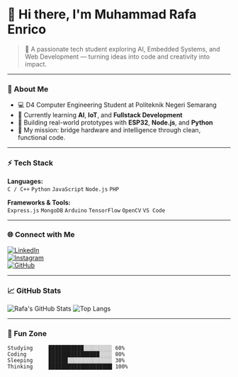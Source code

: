 # 👋 Hi there, I'm Muhammad Rafa Enrico  

> 🚀 A passionate tech student exploring AI, Embedded Systems, and Web Development — turning ideas into code and creativity into impact.

---

### 🧩 About Me
- 💻 D4 Computer Engineering Student at Politeknik Negeri Semarang  
- 🧠 Currently learning **AI**, **IoT**, and **Fullstack Development**  
- 🧪 Building real-world prototypes with **ESP32**, **Node.js**, and **Python**  
- 🎯 My mission: bridge hardware and intelligence through clean, functional code.

---

### ⚡ Tech Stack
**Languages:**  
`C / C++` `Python` `JavaScript` `Node.js` `PHP`

**Frameworks & Tools:**  
`Express.js` `MongoDB` `Arduino` `TensorFlow` `OpenCV` `VS Code`

---

### 🌐 Connect with Me
[![LinkedIn](https://img.shields.io/badge/LinkedIn-blue?style=flat&logo=linkedin)](https://linkedin.com/in/rafa-enrico)  
[![Instagram](https://img.shields.io/badge/Instagram-pink?style=flat&logo=instagram)](https://instagram.com/rafa.enrico)  
[![GitHub](https://img.shields.io/badge/GitHub-black?style=flat&logo=github)](https://github.com/muhammadrafaenrico)

---

### 📈 GitHub Stats
![Rafa's GitHub Stats](https://github-readme-stats.vercel.app/api?username=muhammadrafaenrico&show_icons=true&theme=radical)
![Top Langs](https://github-readme-stats.vercel.app/api/top-langs/?username=muhammadrafaenrico&layout=compact&theme=radical)

---

### 🧠 Fun Zone
```text
Studying     ███████████░░░░░░░░░ 60%  
Coding       ████████████████░░░░ 80%  
Sleeping     ██████░░░░░░░░░░░░░░ 30%  
Thinking     ████████████████████ 100%
